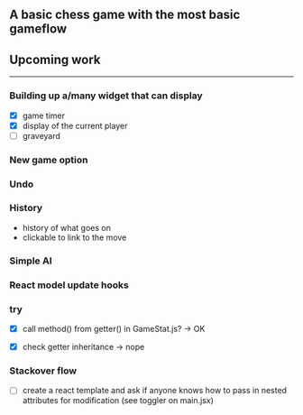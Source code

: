 ## A basic chess game with the most basic gameflow

## Upcoming work
----------------

### Building up a/many widget that can display

- [x] game timer
- [x] display of the current player
- [ ] graveyard

### New game option

### Undo

### History
- history of what goes on
- clickable to link to the move

### Simple AI


### React model update hooks


### try

- [x] call method() from getter() in GameStat.js? 
	-> OK
- [x] check getter inheritance
  -> nope


### Stackover flow

- [ ] create a react template and ask if anyone knows how to pass in nested attributes for modification (see toggler on main.jsx)
